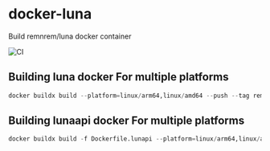 # docker-luna
Build remnrem/luna docker container

![CI](https://github.com/remnrem/docker-luna/workflows/CI/badge.svg)

## Building luna docker For multiple platforms
```python
docker buildx build --platform=linux/arm64,linux/amd64 --push --tag remnrem/luna:latest .
```

## Building lunaapi docker For multiple platforms
```python
docker buildx build -f Dockerfile.lunapi --platform=linux/arm64,linux/amd64 --push --tag remnrem/lunapi:latest
```
